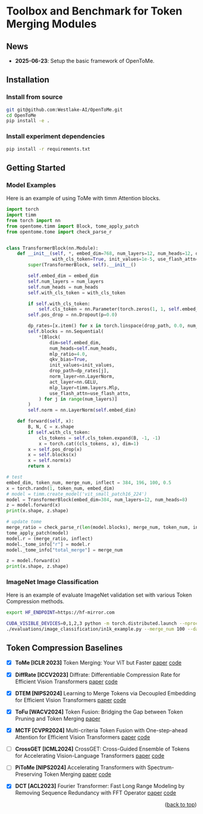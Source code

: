 # Toolbox and Benchmark for Token Merging Modules

## News

- **2025-06-23**: Setup the basic framework of OpenToMe.

## Installation

### Install from source
```bash
git git@github.com:Westlake-AI/OpenToMe.git
cd OpenToMe
pip install -e .
```

### Install experiment dependencies

```bash
pip install -r requirements.txt
```

## Getting Started

### Model Examples

Here is an example of using ToMe with timm Attention blocks.

```python
import torch
import timm
from torch import nn
from opentome.timm import Block, tome_apply_patch
from opentome.tome import check_parse_r


class TransformerBlock(nn.Module):
    def __init__(self, *, embed_dim=768, num_layers=12, num_heads=12, drop_path=0.0,
                 with_cls_token=True, init_values=1e-5, use_flash_attn=False, **kwargs):
        super(TransformerBlock, self).__init__()

        self.embed_dim = embed_dim
        self.num_layers = num_layers
        self.num_heads = num_heads
        self.with_cls_token = with_cls_token

        if self.with_cls_token:
            self.cls_token = nn.Parameter(torch.zeros(1, 1, self.embed_dim))
        self.pos_drop = nn.Dropout(p=0.0)

        dp_rates=[x.item() for x in torch.linspace(drop_path, 0.0, num_layers)]
        self.blocks = nn.Sequential(
            *[Block(
                dim=self.embed_dim,
                num_heads=self.num_heads,
                mlp_ratio=4.0,
                qkv_bias=True,
                init_values=init_values,
                drop_path=dp_rates[j],
                norm_layer=nn.LayerNorm,
                act_layer=nn.GELU,
                mlp_layer=timm.layers.Mlp,
                use_flash_attn=use_flash_attn,
            ) for j in range(num_layers)]
        )
        self.norm = nn.LayerNorm(self.embed_dim)

    def forward(self, x):
        B, N, C = x.shape
        if self.with_cls_token:
            cls_tokens = self.cls_token.expand(B, -1, -1)
            x = torch.cat((cls_tokens, x), dim=1)
        x = self.pos_drop(x)
        x = self.blocks(x)
        x = self.norm(x)
        return x

# test
embed_dim, token_num, merge_num, inflect = 384, 196, 100, 0.5
x = torch.randn(1, token_num, embed_dim)
# model = timm.create_model('vit_small_patch16_224')
model = TransformerBlock(embed_dim=384, num_layers=12, num_heads=8)
z = model.forward(x)
print(x.shape, z.shape)

# update tome
merge_ratio = check_parse_r(len(model.blocks), merge_num, token_num, inflect)
tome_apply_patch(model)
model.r = (merge_ratio, inflect)
model._tome_info["r"] = model.r
model._tome_info["total_merge"] = merge_num

z = model.forward(x)
print(x.shape, z.shape)
```

### ImageNet Image Classification

Here is an example of evaluate ImageNet validation set with various Token Compression methods.
```bash
export HF_ENDPOINT=https://hf-mirror.com

CUDA_VISIBLE_DEVICES=0,1,2,3 python -m torch.distributed.launch --nproc_per_node=4 \
./evaluations/image_classification/in1k_example.py --merge_num 100 --dataset ./data/ImageNet/val
```

## Token Compression Baselines

- [x] **ToMe [ICLR 2023]** Token Merging: Your ViT but Faster [paper](https://arxiv.org/abs/2210.09461) [code](https://github.com/facebookresearch/ToMe)
- [x] **DiffRate [ICCV2023]** Diffrate: Differentiable Compression Rate for Efficient Vision Transformers [paper](https://arxiv.org/abs/2305.17997) [code](https://github.com/OpenGVLab/DiffRate)
- [x] **DTEM [NIPS2024]** Learning to Merge Tokens via Decoupled Embedding for Efficient Vision Transformers [paper](https://openreview.net/forum?id=pVPyCgXv57) [code](https://github.com/movinghoon/DTEM)
- [x] **ToFu [WACV2024]** Token Fusion: Bridging the Gap between Token Pruning and Token Merging [paper](https://arxiv.org/abs/2312.01026)
- [x] **MCTF [CVPR2024]** Multi-criteria Token Fusion with One-step-ahead Attention for Efficient Vision Transformers [paper](https://arxiv.org/abs/2403.10030) [code](https://github.com/mlvlab/MCTF)
- [ ] **CrossGET [ICML2024]** CrossGET: Cross-Guided Ensemble of Tokens for Accelerating Vision-Language Transformers [paper](https://arxiv.org/abs/2305.17455) [code](https://github.com/sdc17/CrossGET)
- [ ] **PiToMe [NIPS2024]** Accelerating Transformers with Spectrum-Preserving Token Merging [paper](https://arxiv.org/abs/2405.16148) [code](https://github.com/hchautran/PiToMe)
- [x] **DCT [ACL2023]** Fourier Transformer: Fast Long Range Modeling by Removing Sequence Redundancy with FFT Operator [paper](https://arxiv.org/abs/2305.15099) [code](https://github.com/LUMIA-Group/FourierTransformer)


<p align="right">(<a href="#top">back to top</a>)</p>
